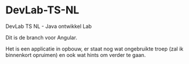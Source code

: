 DevLab-TS-NL
============

DevLab TS NL - Java ontwikkel Lab

Dit is de branch voor Angular.

Het is een applicatie in opbouw, er staat nog wat ongebruikte troep (zal ik binnenkort opruimen)
en ook wat hints om verder te gaan.
